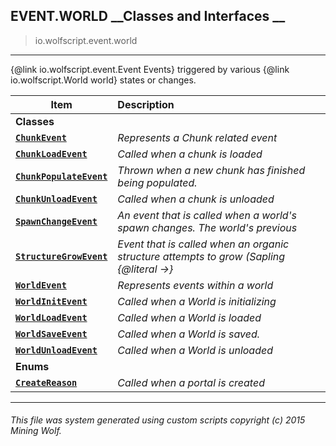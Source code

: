 ## EVENT.WORLD __Classes and Interfaces __

>io.wolfscript.event.world

---

{@link io.wolfscript.event.Event Events} triggered by various {@link io.wolfscript.World world} states or changes.

Item | Description   
--- | :--- 
__Classes__|
__[`ChunkEvent`](ChunkEvent.md)__ | _Represents a Chunk related event_ 
__[`ChunkLoadEvent`](ChunkLoadEvent.md)__ | _Called when a chunk is loaded_ 
__[`ChunkPopulateEvent`](ChunkPopulateEvent.md)__ | _Thrown when a new chunk has finished being populated._ 
__[`ChunkUnloadEvent`](ChunkUnloadEvent.md)__ | _Called when a chunk is unloaded_ 
__[`SpawnChangeEvent`](SpawnChangeEvent.md)__ | _An event that is called when a world's spawn changes. The world's previous_ 
__[`StructureGrowEvent`](StructureGrowEvent.md)__ | _Event that is called when an organic structure attempts to grow (Sapling {@literal ->}_ 
__[`WorldEvent`](WorldEvent.md)__ | _Represents events within a world_ 
__[`WorldInitEvent`](WorldInitEvent.md)__ | _Called when a World is initializing_ 
__[`WorldLoadEvent`](WorldLoadEvent.md)__ | _Called when a World is loaded_ 
__[`WorldSaveEvent`](WorldSaveEvent.md)__ | _Called when a World is saved._ 
__[`WorldUnloadEvent`](WorldUnloadEvent.md)__ | _Called when a World is unloaded_ 
__Enums__|
__[`CreateReason`](CreateReason.md)__ | _Called when a portal is created_ 



---



###### This file was system generated using custom scripts copyright (c) 2015 Mining Wolf.
	

